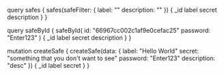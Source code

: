 query safes {
  safes(safeFilter: {
    label: ""
    description: ""
  }) {
    _id
    label
    secret
    description
  }
}

query safeById {
  safeById(
    id: "66967cc002c1af9e0cefac25"
  	password: "Enter123"
  ) {
    _id
    label
    secret
    description
  }
}

mutation createSafe {
  createSafe(data: {
    label: "Hello World"
    secret: "something that you don't want to see"
    password: "Enter123"
    description: "desc"
  }) {
    _id
    label
    secret
  }
}
